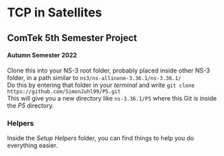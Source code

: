 # TCP in Satellites  
## ComTek 5th Semester Project  
#### Autumn Semester 2022  

Clone this into your NS-3 root folder, probably placed inside other NS-3 folder, in a path similar to ```ns3/ns-allinone-3.36.1/ns-3.36.1/```  
Do this by entering that folder in your *terminal* and write ```git clone https://github.com/SimonJuhl99/P5.git```  
This will give you a new directory like ```ns-3.36.1/P5``` where this Git is inside the *P5* directory.  



### Helpers  
Inside the *Setup Helpers* folder, you can find things to help you do everything easier.